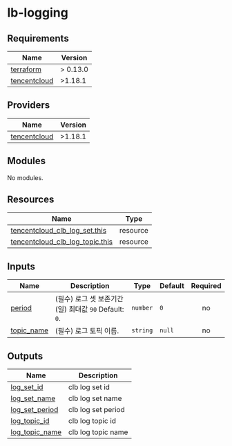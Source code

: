 # lb-logging

<!-- BEGINNING OF PRE-COMMIT-TERRAFORM DOCS HOOK -->
## Requirements

| Name | Version |
|------|---------|
| <a name="requirement_terraform"></a> [terraform](#requirement\_terraform) | > 0.13.0 |
| <a name="requirement_tencentcloud"></a> [tencentcloud](#requirement\_tencentcloud) | >1.18.1 |

## Providers

| Name | Version |
|------|---------|
| <a name="provider_tencentcloud"></a> [tencentcloud](#provider\_tencentcloud) | >1.18.1 |

## Modules

No modules.

## Resources

| Name | Type |
|------|------|
| [tencentcloud_clb_log_set.this](https://registry.terraform.io/providers/tencentcloudstack/tencentcloud/latest/docs/resources/clb_log_set) | resource |
| [tencentcloud_clb_log_topic.this](https://registry.terraform.io/providers/tencentcloudstack/tencentcloud/latest/docs/resources/clb_log_topic) | resource |

## Inputs

| Name | Description | Type | Default | Required |
|------|-------------|------|---------|:--------:|
| <a name="input_period"></a> [period](#input\_period) | (필수) 로그 셋 보존기간(일) 최대값 `90` Default: `0`. | `number` | `0` | no |
| <a name="input_topic_name"></a> [topic\_name](#input\_topic\_name) | (필수) 로그 토픽 이름. | `string` | `null` | no |

## Outputs

| Name | Description |
|------|-------------|
| <a name="output_log_set_id"></a> [log\_set\_id](#output\_log\_set\_id) | clb log set id |
| <a name="output_log_set_name"></a> [log\_set\_name](#output\_log\_set\_name) | clb log set name |
| <a name="output_log_set_period"></a> [log\_set\_period](#output\_log\_set\_period) | clb log set period |
| <a name="output_log_topic_id"></a> [log\_topic\_id](#output\_log\_topic\_id) | clb log topic id |
| <a name="output_log_topic_name"></a> [log\_topic\_name](#output\_log\_topic\_name) | clb log topic name |
<!-- END OF PRE-COMMIT-TERRAFORM DOCS HOOK -->
